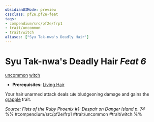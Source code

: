 ```yaml
---
obsidianUIMode: preview
cssclass: pf2e,pf2e-feat
tags:
- compendium/src/pf2e/frp1
- trait/uncommon
- trait/witch
aliases: ["Syu Tak-nwa's Deadly Hair"]
---
```

# Syu Tak-nwa's Deadly Hair  *Feat 6*  
[uncommon](../../rules/traits/uncommon.md)  [witch](../../rules/traits/witch-apg.md)  

- **Prerequisites**: [Living Hair](living-hair-apg.md)

Your hair unarmed attack deals `1d6` bludgeoning damage and gains the [grapple](../../rules/traits/grapple.md) trait.

*Source: Fists of the Ruby Phoenix #1: Despair on Danger Island p. 74*  
%% #compendium/src/pf2e/frp1 #trait/uncommon #trait/witch %%